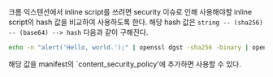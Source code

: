 크롬 익스텐션에서 inline script를 쓰려면 security 이슈로 인해 사용해야할 inline script의 hash 값을 비교하여 사용하도록 한다.
해당 hash 값은 `string -- (sha256) -- (base64) --> hash` 다음과 같이 구해진다.

```bash
echo -n "alert('Hello, world.');" | openssl dgst -sha256 -binary | openssl enc -base64
```

해당 값을 manifest의 `content_security_policy'에 추가하면 사용할 수 있다.
